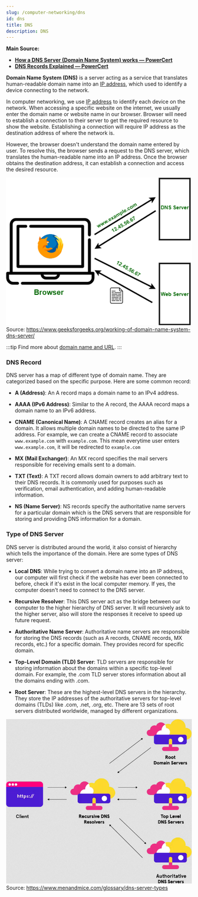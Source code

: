 ```yaml
---
slug: /computer-networking/dns
id: dns
title: DNS
description: DNS
---
```


**Main Source:**

- **[How a DNS Server (Domain Name System) works — PowerCert](https://youtu.be/mpQZVYPuDGU?si=HkwtlF9fHOXMEvN7)**
- **[DNS Records Explained — PowerCert](https://youtu.be/HnUDtycXSNE?si=owMYV2iZG8w72g_r)**

**Domain Name System (DNS)** is a server acting as a service that translates human-readable domain name into an [IP address](/computer-networking/ip-address), which used to identify a device connecting to the network.

In computer networking, we use [IP address](/computer-networking/ip-address) to identify each device on the network. When accessing a specific website on the internet, we usually enter the domain name or website name in our browser. Browser will need to establish a connection to their server to get the required resource to show the website. Establishing a connection will require IP address as the destination address of where the network is.

However, the browser doesn't understand the domain name entered by user. To resolve this, the browser sends a request to the DNS server, which translates the human-readable name into an IP address. Once the browser obtains the destination address, it can establish a connection and access the desired resource.

![Browser sends request to DNS server and receive the IP address of the destination](./dns-server.png)  
Source: https://www.geeksforgeeks.org/working-of-domain-name-system-dns-server/

:::tip
Find more about [domain name and URL](/internet-and-web/web-url).
:::

### DNS Record

DNS server has a map of different type of domain name. They are categorized based on the specific purpose. Here are some common record:

- **A (Address)**: An A record maps a domain name to an IPv4 address.

- **AAAA (IPv6 Address)**: Similar to the A record, the AAAA record maps a domain name to an IPv6 address.

- **CNAME (Canonical Name)**: A CNAME record creates an alias for a domain. It allows multiple domain names to be directed to the same IP address. For example, we can create a CNAME record to associate `www.example.com` with `example.com`. This mean everytime user enters `www.example.com`, it will be redirected to `example.com`

- **MX (Mail Exchanger)**: An MX record specifies the mail servers responsible for receiving emails sent to a domain.

- **TXT (Text)**: A TXT record allows domain owners to add arbitrary text to their DNS records. It is commonly used for purposes such as verification, email authentication, and adding human-readable information.

- **NS (Name Server)**: NS records specify the authoritative name servers for a particular domain which is the DNS servers that are responsible for storing and providing DNS information for a domain.

### Type of DNS Server

DNS server is distributed around the world, it also consist of hierarchy which tells the importance of the domain. Here are some types of DNS server:

- **Local DNS**: While trying to convert a domain name into an IP address, our computer will first check if the website has ever been connected to before, check if it's exist in the local computer memory. If yes, the computer doesn't need to connect to the DNS server.

- **Recursive Resolver**: This DNS server act as the bridge between our computer to the higher hierarchy of DNS server. It will recursively ask to the higher server, also will store the responses it receive to speed up future request.

- **Authoritative Name Server**: Authoritative name servers are responsible for storing the DNS records (such as A records, CNAME records, MX records, etc.) for a specific domain. They provides record for specific domain.

- **Top-Level Domain (TLD) Server**: TLD servers are responsible for storing information about the domains within a specific top-level domain. For example, the .com TLD server stores information about all the domains ending with .com.

- **Root Server**: These are the highest-level DNS servers in the hierarchy. They store the IP addresses of the authoritative servers for top-level domains (TLDs) like .com, .net, .org, etc. There are 13 sets of root servers distributed worldwide, managed by different organizations.

![Type of DNS server](./type-of-dns-server.png)  
Source: https://www.menandmice.com/glossary/dns-server-types

